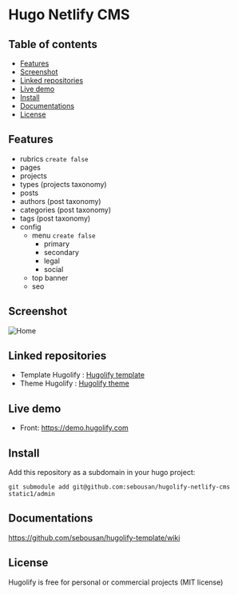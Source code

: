# Hugo Netlify CMS

## Table of contents

- [Features](#features)
- [Screenshot](#screenshot)
- [Linked repositories](#linked-repositories)
- [Live demo](#live-demo)
- [Install](#install)
- [Documentations](#documentations)
- [License](#license)


## Features
- rubrics `create false`
- pages
- projects
- types (projects taxonomy)
- posts
- authors (post taxonomy)
- categories (post taxonomy)
- tags (post taxonomy)
- config
  - menu `create false`
    - primary
    - secondary
    - legal
    - social
  - top banner
  - seo

## Screenshot
![Home](https://user-images.githubusercontent.com/4457294/207929597-f0d02e09-d2ee-44ca-8c65-efad0293356b.png)

## Linked repositories
* Template Hugolify : [Hugolify template](https://github.com/sebousan/hugolify-template)
* Theme Hugolify : [Hugolify theme](https://github.com/sebousan/hugolify-theme)

## Live demo
- Front: https://demo.hugolify.com

## Install
Add this repository as a subdomain in your hugo project:
```
git submodule add git@github.com:sebousan/hugolify-netlify-cms static1/admin
```

## Documentations
https://github.com/sebousan/hugolify-template/wiki

## License
Hugolify is free for personal or commercial projects (MIT license)
